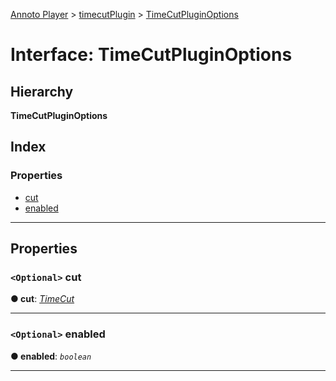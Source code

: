 [Annoto Player](../README.md) > [timecutPlugin](../modules/timecutplugin.md) > [TimeCutPluginOptions](../interfaces/timecutplugin.timecutpluginoptions.md)

# Interface: TimeCutPluginOptions

## Hierarchy

**TimeCutPluginOptions**

## Index

### Properties

* [cut](timecutplugin.timecutpluginoptions.md#cut)
* [enabled](timecutplugin.timecutpluginoptions.md#enabled)

---

## Properties

<a id="cut"></a>

### `<Optional>` cut

**● cut**: *[TimeCut](timecutplugin.timecut.md)*

___
<a id="enabled"></a>

### `<Optional>` enabled

**● enabled**: *`boolean`*

___

